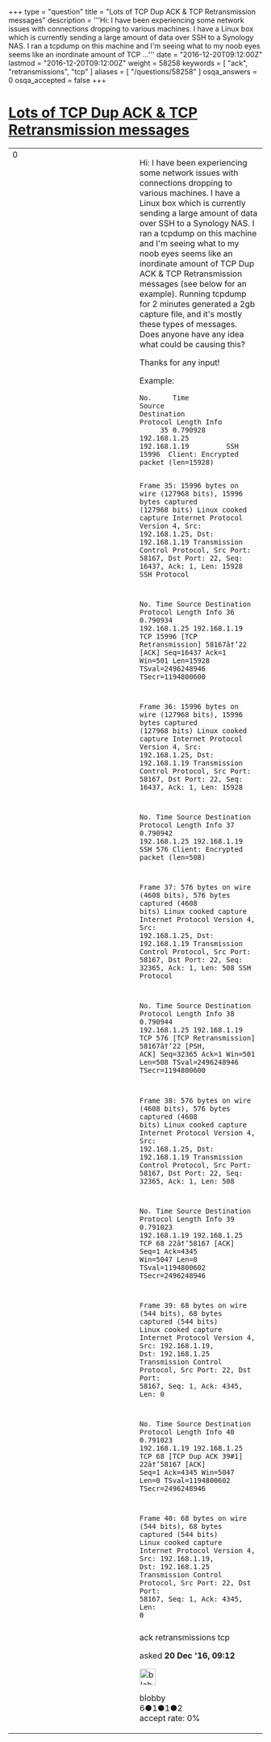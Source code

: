 +++
type = "question"
title = "Lots of TCP Dup ACK &amp; TCP Retransmission messages"
description = '''Hi: I have been experiencing some network issues with connections dropping to various machines. I have a Linux box which is currently sending a large amount of data over SSH to a Synology NAS. I ran a tcpdump on this machine and I&#x27;m seeing what to my noob eyes seems like an inordinate amount of TCP ...'''
date = "2016-12-20T09:12:00Z"
lastmod = "2016-12-20T09:12:00Z"
weight = 58258
keywords = [ "ack", "retransmissions", "tcp" ]
aliases = [ "/questions/58258" ]
osqa_answers = 0
osqa_accepted = false
+++

<div class="headNormal">

# [Lots of TCP Dup ACK & TCP Retransmission messages](/questions/58258/lots-of-tcp-dup-ack-tcp-retransmission-messages)

</div>

<div id="main-body">

<div id="askform">

<table id="question-table" style="width:100%;"><colgroup><col style="width: 50%" /><col style="width: 50%" /></colgroup><tbody><tr class="odd"><td style="width: 30px; vertical-align: top"><div class="vote-buttons"><span id="post-58258-upvote" class="ajax-command post-vote up" rel="nofollow" title="I like this post (click again to cancel)"> </span><div id="post-58258-score" class="post-score" title="current number of votes">0</div><span id="post-58258-downvote" class="ajax-command post-vote down" rel="nofollow" title="I dont like this post (click again to cancel)"> </span> <span id="favorite-mark" class="ajax-command favorite-mark" rel="nofollow" title="mark/unmark this question as favorite (click again to cancel)"> </span><div id="favorite-count" class="favorite-count"></div></div></td><td><div id="item-right"><div class="question-body"><p>Hi: I have been experiencing some network issues with connections dropping to various machines. I have a Linux box which is currently sending a large amount of data over SSH to a Synology NAS. I ran a tcpdump on this machine and I'm seeing what to my noob eyes seems like an inordinate amount of TCP Dup ACK &amp; TCP Retransmission messages (see below for an example). Running tcpdump for 2 minutes generated a 2gb capture file, and it's mostly these types of messages. Does anyone have any idea what could be causing this?</p><p>Thanks for any input!</p><p>Example:</p><pre><code>No.     Time           Source                Destination           Protocol Length Info
     35 0.790928       192.168.1.25         192.168.1.19         SSH      15996  Client: Encrypted packet (len=15928)

Frame 35: 15996 bytes on wire (127968 bits), 15996 bytes captured (127968 bits)
Linux cooked capture
Internet Protocol Version 4, Src: 192.168.1.25, Dst: 192.168.1.19
Transmission Control Protocol, Src Port: 58167, Dst Port: 22, Seq: 16437, Ack: 1, Len: 15928
SSH Protocol

No.     Time           Source                Destination           Protocol Length Info
     36 0.790934       192.168.1.25         192.168.1.19         TCP      15996  [TCP Retransmission] 58167â†’22 [ACK] Seq=16437 Ack=1 Win=501 Len=15928 TSval=2496248946 TSecr=1194800600

Frame 36: 15996 bytes on wire (127968 bits), 15996 bytes captured (127968 bits)
Linux cooked capture
Internet Protocol Version 4, Src: 192.168.1.25, Dst: 192.168.1.19
Transmission Control Protocol, Src Port: 58167, Dst Port: 22, Seq: 16437, Ack: 1, Len: 15928

No.     Time           Source                Destination           Protocol Length Info
     37 0.790942       192.168.1.25         192.168.1.19         SSH      576    Client: Encrypted packet (len=508)

Frame 37: 576 bytes on wire (4608 bits), 576 bytes captured (4608 bits)
Linux cooked capture
Internet Protocol Version 4, Src: 192.168.1.25, Dst: 192.168.1.19
Transmission Control Protocol, Src Port: 58167, Dst Port: 22, Seq: 32365, Ack: 1, Len: 508
SSH Protocol

No.     Time           Source                Destination           Protocol Length Info
     38 0.790944       192.168.1.25         192.168.1.19         TCP      576    [TCP Retransmission] 58167â†’22 [PSH, ACK] Seq=32365 Ack=1 Win=501 Len=508 TSval=2496248946 TSecr=1194800600

Frame 38: 576 bytes on wire (4608 bits), 576 bytes captured (4608 bits)
Linux cooked capture
Internet Protocol Version 4, Src: 192.168.1.25, Dst: 192.168.1.19
Transmission Control Protocol, Src Port: 58167, Dst Port: 22, Seq: 32365, Ack: 1, Len: 508

No.     Time           Source                Destination           Protocol Length Info
     39 0.791023       192.168.1.19         192.168.1.25         TCP      68     22â†’58167 [ACK] Seq=1 Ack=4345 Win=5047 Len=0 TSval=1194800602 TSecr=2496248946

Frame 39: 68 bytes on wire (544 bits), 68 bytes captured (544 bits)
Linux cooked capture
Internet Protocol Version 4, Src: 192.168.1.19, Dst: 192.168.1.25
Transmission Control Protocol, Src Port: 22, Dst Port: 58167, Seq: 1, Ack: 4345, Len: 0

No.     Time           Source                Destination           Protocol Length Info
     40 0.791023       192.168.1.19         192.168.1.25         TCP      68     [TCP Dup ACK 39#1] 22â†’58167 [ACK] Seq=1 Ack=4345 Win=5047 Len=0 TSval=1194800602 TSecr=2496248946

Frame 40: 68 bytes on wire (544 bits), 68 bytes captured (544 bits)
Linux cooked capture
Internet Protocol Version 4, Src: 192.168.1.19, Dst: 192.168.1.25
Transmission Control Protocol, Src Port: 22, Dst Port: 58167, Seq: 1, Ack: 4345, Len: 0</code></pre></div><div id="question-tags" class="tags-container tags"><span class="post-tag tag-link-ack" rel="tag" title="see questions tagged &#39;ack&#39;">ack</span> <span class="post-tag tag-link-retransmissions" rel="tag" title="see questions tagged &#39;retransmissions&#39;">retransmissions</span> <span class="post-tag tag-link-tcp" rel="tag" title="see questions tagged &#39;tcp&#39;">tcp</span></div><div id="question-controls" class="post-controls"></div><div class="post-update-info-container"><div class="post-update-info post-update-info-user"><p>asked <strong>20 Dec '16, 09:12</strong></p><img src="https://secure.gravatar.com/avatar/5d9834c931a89abfe90d17d3c9e9ccdd?s=32&amp;d=identicon&amp;r=g" class="gravatar" width="32" height="32" alt="blobby&#39;s gravatar image" /><p><span>blobby</span><br />
<span class="score" title="6 reputation points">6</span><span title="1 badges"><span class="badge1">●</span><span class="badgecount">1</span></span><span title="1 badges"><span class="silver">●</span><span class="badgecount">1</span></span><span title="2 badges"><span class="bronze">●</span><span class="badgecount">2</span></span><br />
<span class="accept_rate" title="Rate of the user&#39;s accepted answers">accept rate:</span> <span title="blobby has no accepted answers">0%</span></p></div></div><div id="comments-container-58258" class="comments-container"></div><div id="comment-tools-58258" class="comment-tools"></div><div class="clear"></div><div id="comment-58258-form-container" class="comment-form-container"></div><div class="clear"></div></div></td></tr></tbody></table>

</div>

</div>

